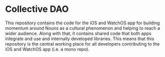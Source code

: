 # Collective DAO
This repository contains the code for the iOS and WatchOS app for building momentum around Nouns as a cultural phenomenon and helping to reach a wider audience. Along with that, it contains shared code that both apps integrate and use and internally developed libraries. This means that this repository is the central working place for all developers contributing to the iOS and WatchOS app (i.e. a mono repo).
